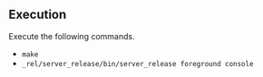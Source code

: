 ## Execution

Execute the following commands.

- `make`
- `_rel/server_release/bin/server_release foreground console`
